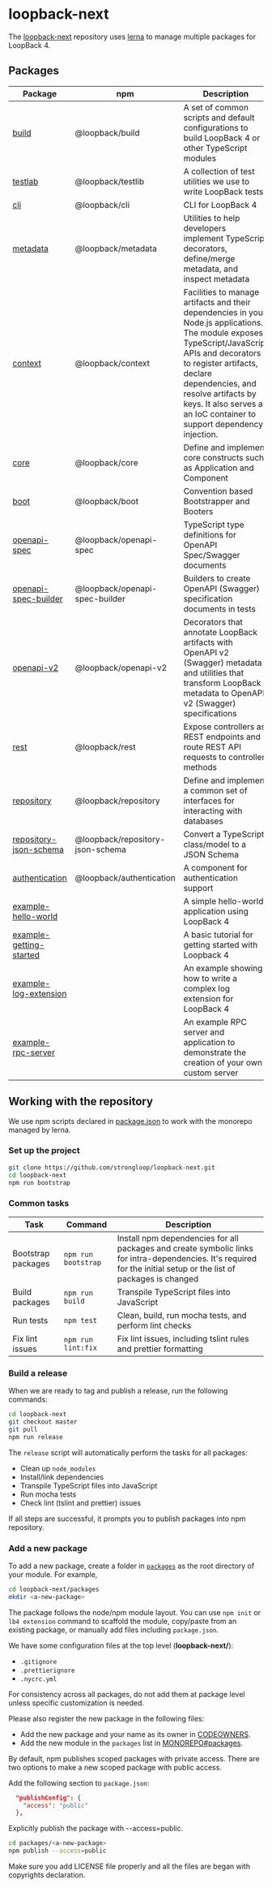 # loopback-next

The [loopback-next](https://github.com/strongloop/loopback-next) repository uses
[lerna](https://lernajs.io/) to manage multiple packages for LoopBack 4.

## Packages

| Package                                                   | npm                           | Description               |
|-----------------------------------------------------------|-------------------------------|---------------------------|
|[build](packages/build)                                    |@loopback/build                 | A set of common scripts and default configurations to build LoopBack 4 or other TypeScript modules |
|[testlab](packages/testlab)                                |@loopback/testlib               | A collection of test utilities we use to write LoopBack tests |
|[cli](packages/cli)                                        |@loopback/cli                   | CLI for LoopBack 4            |
|[metadata](packages/metadata)                              |@loopback/metadata              | Utilities to help developers implement TypeScript decorators, define/merge metadata, and inspect metadata |
|[context](packages/context)                                |@loopback/context               | Facilities to manage artifacts and their dependencies in your Node.js applications. The module exposes TypeScript/JavaScript APIs and decorators to register artifacts, declare dependencies, and resolve artifacts by keys. It also serves as an IoC container to support dependency injection. |
|[core](packages/core)                                      |@loopback/core                  | Define and implement core constructs such as Application and Component |
|[boot](packages/boot)                                      |@loopback/boot                  | Convention based Bootstrapper and Booters |
|[openapi-spec](packages/openapi-spec)                      |@loopback/openapi-spec          | TypeScript type definitions for OpenAPI Spec/Swagger documents |
|[openapi-spec-builder](packages/openapi-spec-builder)      |@loopback/openapi-spec-builder  | Builders to create OpenAPI (Swagger) specification documents in tests |
|[openapi-v2](packages/openapi-v2)                          |@loopback/openapi-v2            | Decorators that annotate LoopBack artifacts with OpenAPI v2 (Swagger) metadata and utilities that transform LoopBack metadata to OpenAPI v2 (Swagger) specifications|
|[rest](packages/rest)                                      |@loopback/rest                  | Expose controllers as  REST endpoints and route REST API requests to controller methods |
|[repository](packages/repository)                          |@loopback/repository            | Define and implement a common set of interfaces for interacting with databases|
|[repository-json-schema](packages/repository-json-schema)  |@loopback/repository-json-schema| Convert a TypeScript class/model to a JSON Schema |
|[authentication](packages/authentication)                  |@loopback/authentication        | A component for authentication support |
|[example-hello-world](packages/example-hello-world)        |                                | A simple hello-world application using LoopBack 4 |
|[example-getting-started](packages/example-getting-started)|                                | A basic tutorial for getting started with Loopback 4 |
|[example-log-extension](packages/example-log-extension)    |                                | An example showing how to write a complex log extension for LoopBack 4 |
|[example-rpc-server](packages/example-rpc-server)          |                                | An example RPC server and application to demonstrate the creation of your own custom server |

## Working with the repository

We use npm scripts declared in [package.json](package.json) to work with the
monorepo managed by lerna.

### Set up the project
```sh
git clone https://github.com/strongloop/loopback-next.git
cd loopback-next
npm run bootstrap
```

### Common tasks

| Task             | Command               | Description |
|------------------|-----------------------|-------------|
|Bootstrap packages|`npm run bootstrap`    |Install npm dependencies for all packages and create symbolic links for intra-dependencies. It's required for the initial setup or the list of packages is changed |
|Build packages    |`npm run build`        |Transpile TypeScript files into JavaScript |
|Run tests         |`npm test`             |Clean, build, run mocha tests, and perform lint checks |
|Fix lint issues   |`npm run lint:fix`     |Fix lint issues, including tslint rules and prettier formatting |

### Build a release

When we are ready to tag and publish a release, run the following commands:
```sh
cd loopback-next
git checkout master
git pull
npm run release
```

The `release` script will automatically perform the tasks for all packages:

- Clean up `node_modules`
- Install/link dependencies
- Transpile TypeScript files into JavaScript
- Run mocha tests
- Check lint (tslint and prettier) issues

If all steps are successful, it prompts you to publish packages into npm repository.

### Add a new package

To add a new package, create a folder in [`packages`](packages) as the root directory of your module. For example,
```sh
cd loopback-next/packages
mkdir <a-new-package>
```
The package follows the node/npm module layout. You can use `npm init` or `lb4 extension` command to scaffold the module, copy/paste from an existing package, or manually add files including `package.json`.

We have some configuration files at the top level (**loopback-next/**):

- `.gitignore`
- `.prettierignore`
- `.nycrc.yml`

For consistency across all packages, do not add them at package level unless specific customization is needed.

Please also register the new package in the following files:
- Add the new package and your name as its owner in [CODEOWNERS](CODEOWNERS). 
- Add the new module in the `packages` list in [MONOREPO#packages](MONOREPO#packages).

By default, npm publishes scoped packages with private access. There are two options to make a new scoped package with public access.

Add the following section to `package.json`:
```json
  "publishConfig": {
    "access": "public"
  },
```
Explicitly publish the package with --access=public.
```sh
cd packages/<a-new-package>
npm publish --access=public
```

Make sure you add LICENSE file properly and all the files are began with copyrights declaration.